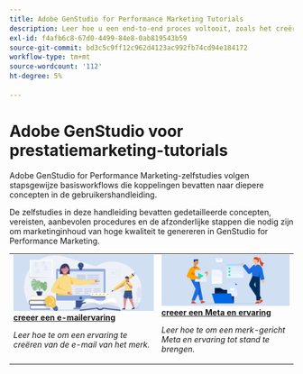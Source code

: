 ```yaml
---
title: Adobe GenStudio for Performance Marketing Tutorials
description: Leer hoe u een end-to-end proces voltooit, zoals het creëren van een e-mailervaring, door de zelfstudies van GenStudio for Performance Marketing te volgen.
exl-id: f4afb6c8-67d0-4499-84e8-0ab819543b59
source-git-commit: bd3c5c9ff12c962d4123ac992fb74cd94e184172
workflow-type: tm+mt
source-wordcount: '112'
ht-degree: 5%

---
```


# Adobe GenStudio voor prestatiemarketing-tutorials

Adobe GenStudio for Performance Marketing-zelfstudies volgen stapsgewijze basisworkflows die koppelingen bevatten naar diepere concepten in de gebruikershandleiding.

De zelfstudies in deze handleiding bevatten gedetailleerde concepten, vereisten, aanbevolen procedures en de afzonderlijke stappen die nodig zijn om marketinginhoud van hoge kwaliteit te genereren in GenStudio for Performance Marketing.

<table style="table-layout:fixed">
<td valign="top">
   <div>
      <a href="create-email-experience.md">
      <img alt="Ideeën, boeken, potlood, computer" src="../assets/card-create-assets.png">
      <strong> creeer een e-mailervaring </strong>
      </a>
   </div>
   <p>
      <em> Leer hoe te om een ervaring te creëren van de e-mail van het merk.</em>
   </p>
</td>
<td valign="top">
   <div>
      <a href="create-meta-ad.md">
      <img alt="Ideeën, boeken, potlood, computer" src="../assets/card-manage-content.png">
      <strong> creeer een Meta en ervaring </strong>
      </a>
   </div>
   <p>
      <em> Leer hoe te om een merk-gericht Meta en ervaring tot stand te brengen.</em>
   </p>
</td><!-- 
<td valign="top">
   <div>
      <a href="create-email-experience.md">
      <img alt="Ideas, books, pencil, computer" src="../assets/card-create-assets.png">
      <strong>Create an email experience</strong>
      </a>
   </div>
   <p>
      <em>Learn how to create an on-brand Email experience.</em>
   </p>
</td> -->
</table>
